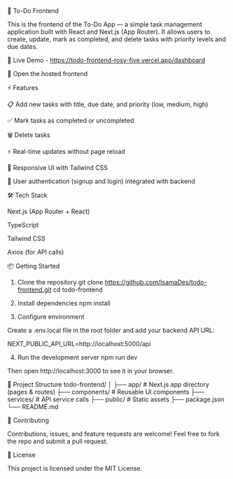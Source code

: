 📝 To-Do Frontend

This is the frontend of the To-Do App — a simple task management application built with React and Next.js (App Router).
It allows users to create, update, mark as completed, and delete tasks with priority levels and due dates.

🚀 Live Demo - https://todo-frontend-rosy-five.vercel.app/dashboard

🔗 Open the hosted frontend

⚡ Features

📋 Add new tasks with title, due date, and priority (low, medium, high)

✅ Mark tasks as completed or uncompleted

🗑️ Delete tasks

⚡ Real-time updates without page reload

🎨 Responsive UI with Tailwind CSS

🔐 User authentication (signup and login) integrated with backend

🛠️ Tech Stack

Next.js (App Router + React)

TypeScript

Tailwind CSS

Axios (for API calls)

📦 Getting Started 
1. Clone the repository
git clone https://github.com/IsamaDes/todo-frontend.git
cd todo-frontend

2. Install dependencies
npm install

3. Configure environment

Create a .env.local file in the root folder and add your backend API URL:

NEXT_PUBLIC_API_URL=http://localhost:5000/api

4. Run the development server
npm run dev


Then open http://localhost:3000
 to see it in your browser.

📁 Project Structure
todo-frontend/
│
├── app/               # Next.js app directory (pages & routes)
├── components/        # Reusable UI components
├── services/          # API service calls
├── public/             # Static assets
├── package.json
└── README.md


🤝 Contributing

Contributions, issues, and feature requests are welcome!
Feel free to fork the repo and submit a pull request.

📄 License

This project is licensed under the MIT License.
